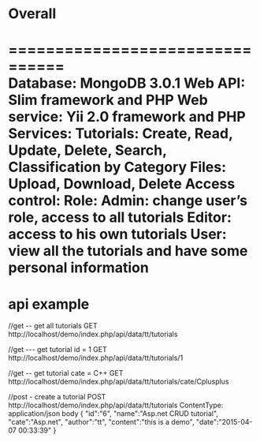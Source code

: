 # Overall
================================	 
Database: MongoDB 3.0.1
    Web API: Slim framework and PHP
    Web service: Yii 2.0 framework and PHP
    Services:
        Tutorials: Create, Read, Update, Delete, Search,  Classification by Category
        Files: Upload, Download, Delete
        Access control:
            Role:
                Admin: change user’s role, access to all tutorials
                Editor: access to his own tutorials
                User: view all the tutorials and have some personal information 
=================================
# api example
//get -- get all tutorials
GET
http://localhost/demo/index.php/api/data/tt/tutorials

//get --- get tutorial id = 1
 GET 
http://localhost/demo/index.php/api/data/tt/tutorials/1

//get -- get tutorial cate = C++
 GET 
http://localhost/demo/index.php/api/data/tt/tutorials/cate/Cplusplus

//post - create a tutorial
POST 
http://localhost/demo/index.php/api/data/tt/tutorials
ContentType: application/json
body
{	"id":"6",
	"name":"Asp.net CRUD tutorial",
	"cate":"Asp.net",
	"author":"tt",
	"content":"this is a demo",
	"date":"2015-04-07 00:33:39"
}
